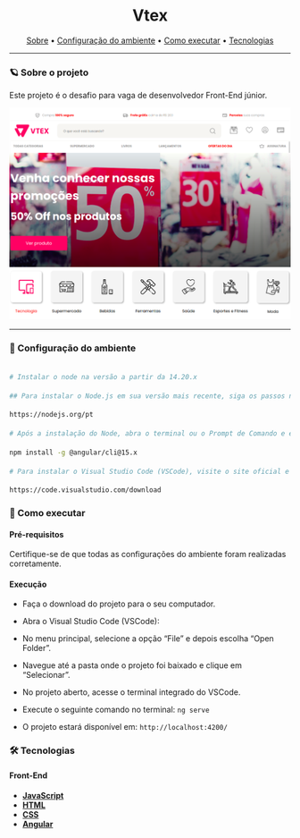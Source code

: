 
<h1 align="center"> 
  Vtex
</h1>

<p align="center">
 <a href="#-sobre-o-projeto">Sobre</a> •
 <a href="#-Configuração-do-ambiente">Configuração do ambiente</a> • 
 <a href="#-como-executar">Como executar</a> • 
 <a href="#-tecnologias">Tecnologias</a> 
</p>

---

### 🪐 Sobre o projeto

Este projeto é o desafio para vaga de desenvolvedor Front-End júnior.

<div align="center">
  <img src="./imagem-readme/Project.png">
</div>

---

### 🎨 Configuração do ambiente

```bash

# Instalar o node na versão a partir da 14.20.x 

## Para instalar o Node.js em sua versão mais recente, siga os passos no site oficial:

https://nodejs.org/pt

# Após a instalação do Node, abra o terminal ou o Prompt de Comando e execute o seguinte comando para instalar o Angular CLI na versão utilizada no curso:

npm install -g @angular/cli@15.x

# Para instalar o Visual Studio Code (VSCode), visite o site oficial e baixe a versão compatível com o seu ambiente de desenvolvimento. Siga as instruções fornecidas para instalar o VSCode em seu sistema:

https://code.visualstudio.com/download
```

### 🚀 Como executar

#### Pré-requisitos

Certifique-se de que todas as configurações do ambiente foram realizadas corretamente.

#### Execução


- Faça o download do projeto para o seu computador.

- Abra o Visual Studio Code (VSCode):

- No menu principal, selecione a opção “File” e depois escolha “Open Folder”.

- Navegue até a pasta onde o projeto foi baixado e clique em “Selecionar”.

- No projeto aberto, acesse o terminal integrado do VSCode.

- Execute o seguinte comando no terminal: `ng serve`

- O projeto estará disponível em: `http://localhost:4200/`

### 🛠 Tecnologias

#### **Front-End**

- **[JavaScript](https://developer.mozilla.org/pt-BR/docs/Web/JavaScript)**
- **[HTML](https://developer.mozilla.org/pt-BR/docs/Web/HTML)**
- **[CSS](https://developer.mozilla.org/pt-BR/docs/Web/CSS)**
- **[Angular](https://angular.dev)**
